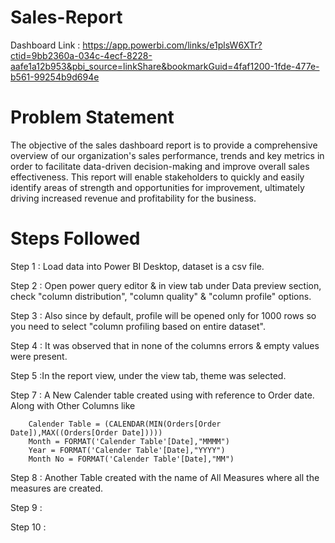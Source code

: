 # Sales-Report

Dashboard Link : https://app.powerbi.com/links/e1plsW6XTr?ctid=9bb2360a-034c-4ecf-8228-aafe1a12b953&pbi_source=linkShare&bookmarkGuid=4faf1200-1fde-477e-b561-99254b9d694e

# Problem Statement

The objective of the sales dashboard report is to provide a comprehensive overview of our organization's sales performance, trends 
and key metrics in order to facilitate data-driven decision-making and improve overall sales effectiveness.
This report will enable stakeholders to quickly and easily identify areas of strength and opportunities for improvement, ultimately driving increased revenue and profitability for the business.

# Steps Followed

Step 1 : Load data into Power BI Desktop, dataset is a csv file.

Step 2 : Open power query editor & in view tab under Data preview section, check "column distribution", "column quality" & "column profile" options.

Step 3 : Also since by default, profile will be opened only for 1000 rows so you need to select "column profiling based on entire dataset".

Step 4 : It was observed that in none of the columns errors & empty values were present.

Step 5 :In the report view, under the view tab, theme was selected.

Step 7 : A New Calender table created using with reference to Order date. Along with Other Columns like

        Calender Table = (CALENDAR(MIN(Orders[Order Date]),MAX((Orders[Order Date]))))
        Month = FORMAT('Calender Table'[Date],"MMMM")
        Year = FORMAT('Calender Table'[Date],"YYYY")
        Month No = FORMAT('Calender Table'[Date],"MM")

Step 8 : Another Table created with the name of All Measures where all the measures are created.

Step 9 : 

Step 10 : 
